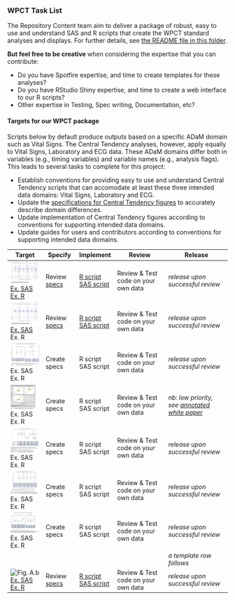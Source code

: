 ### WPCT Task List

The Repository Content team aim to deliver a package of robust, easy to use and understand SAS and R scripts that create the WPCT standard analyses and displays. For further details, see [the README file in this folder](./README.md).

**But feel free to be creative** when considering the expertise that you can contribute:
* Do you have Spotfire expertise, and time to create templates for these analyses?
* Do you have RStudio Shiny expertise, and time to create a web interface to our R scripts?
* Other expertise in Testing, Spec writing, Documentation, etc?

#### Targets for our WPCT package

Scripts below by default produce outputs based on a specific ADaM domain such as Vital Signs. The Central Tendency analyses, however, apply equally to Vital Signs, Laboratory and ECG data. These ADaM domains differ both in variables (e.g., timing variables) and variable names (e.g., analysis flags). This leads to several tasks to complete for this project:

* Establish conventions for providing easy to use and understand Central Tendency scripts that can accomodate at least these three intended data domains: Vital Signs, Laboratory and ECG.
* Update the [specifications for Central Tendency figures](https://github.com/phuse-org/phuse-scripts/tree/master/whitepapers/specification) to accurately describe domain differences.
* Update implementation of Central Tendency figures according to conventions for supporting intended data domains.
* Update guides for users and contributors according to conventions for supporting intended data domains.

| Target | Specify | Implement | Review | Release |
|---|---|---|---|---|
|![Fig. 7.1](../images/wpct/target_07.01.png)<br/>[Ex. SAS](https://github.com/phuse-org/phuse-scripts/blob/master/whitepapers/WPCT/outputs_sas/WPCT-F.07.01_Box_plot_DIABP_by_visit_for_timepoint_815.pdf)<br/>[Ex. R](https://github.com/phuse-org/phuse-scripts/blob/master/whitepapers/WPCT/outputs_r/WPCT-F.07.01%20R%20Output%20Example.PNG)|Review [specs](https://github.com/phuse-org/phuse-scripts/blob/master/whitepapers/specification/WPCT_Fig_7.1_RequirementsSpecification.docx)|[R script](https://github.com/phuse-org/phuse-scripts/blob/master/whitepapers/WPCT/WPCT-F.07.01.R)<br/> [SAS script](https://github.com/phuse-org/phuse-scripts/blob/master/whitepapers/WPCT/WPCT-F.07.01.sas)|Review & Test code on your own data| *release upon successful review*|
|![Fig. 7.2](../images/wpct/target_07.02.png)<br/>[Ex. SAS](https://github.com/phuse-org/phuse-scripts/blob/master/whitepapers/WPCT/outputs_sas/WPCT-F.07.01_Box_plot_DIABP_by_visit_for_timepoint_815.pdf)<br/>Ex. R|Review [specs](https://github.com/phuse-org/phuse-scripts/blob/master/whitepapers/specification/WPCT_Fig_7.2_RequirementsSpecification.docx)|[R script](https://github.com/phuse-org/phuse-scripts/blob/master/whitepapers/WPCT/WPCT-F.07.02.R)<br/>[SAS script](https://github.com/phuse-org/phuse-scripts/blob/master/whitepapers/WPCT/WPCT-F.07.02.sas)|Review & Test code on your own data| *release upon successful review*|
|![Fig. 7.3](../images/wpct/target_07.03.png)<br/>Ex. SAS<br/>Ex. R|Create specs|R script<br/>SAS script|Review & Test code on your own data| *release upon successful review*|
|![Fig. 7.5](../images/wpct/target_07.05.png)<br/>Ex. SAS<br/>Ex. R|Create specs|R script<br/>SAS script|Review & Test code on your own data| *nb: low priority, see [annotated white paper](https://github.com/phuse-org/phuse-scripts/blob/master/whitepapers/specification/Annotated-CSS_WhitePaper_CentralTendency_v1.0.pdf)*|
|![Fig. 7.6](../images/wpct/target_07.06.png)<br/>Ex. SAS<br/>Ex. R|Create specs|R script<br/>SAS script|Review & Test code on your own data| *release upon successful review*|
|![Fig. 7.7](../images/wpct/target_07.07.png)<br/>Ex. SAS<br/>Ex. R|Create specs|R script<br/>SAS script|Review & Test code on your own data| *release upon successful review*|
|![Fig. 7.8](../images/wpct/target_07.08.png)<br/>Ex. SAS<br/>Ex. R|Create specs|R script<br/>SAS script|Review & Test code on your own data| *release upon successful review*|
| | | | |*a template row follows*|
|![Fig. A.b](../images/wpct/target_A.b.png)<br/>[Ex. SAS]()<br/>[Ex. R]()|Review [specs]()|[R script]()<br/>[SAS script]()|Review & Test code on your own data| *release upon successful review*|
